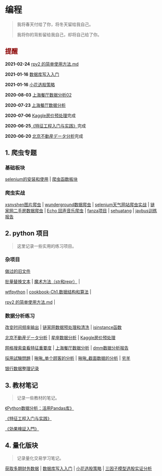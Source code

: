 # 编程

> 我将春天付给了你，将冬天留给我自己。
>
> 我将你的背影留给我自己，却将自己给了你。



## <font color='darkred'>提醒</font>

**2021-02-24** [rpy2 的简单使用方法.md](practice/rpy2的简单使用方法.md) 

**2021-01-16** [数据库写入入门](practice/数据库写入入门.md) 

**2021-01-16** [小花选股策略](practice/小花选股策略.md)

**2020-08-03** [上海餐厅数据分析02](practice/上海餐厅数据分析02.md)

**2020-07-23** [上海餐厅数据分析](practice/上海餐厅数据分析.md)

**2020-07-06** [Kaggle房价预处理](practice/comprehensive-data-exploration-with-python.md)完成

**2020-06-25**[《特征工程入门与实践》](FeatureEngineering/featureCh3.md)完成

**2020-06-20** [北京不動産データ分析](pythonproject/peking.md)完成





## 1. 爬虫专题

### 基础板块

[selenium的安装和使用](scrape/selenium的安装和使用.md) | [爬虫函数板块](scrape/爬虫函数板块.md)

### 爬虫实战

[xsnvshen图片爬虫](scrape/图片爬虫xsnvshen.md) | [wunderground数据爬虫](scrape/数据爬虫.md) | [selenium天气网站爬虫实战](scrape/selenium天气网站爬虫实战.md) | [链家网二手房数据爬虫](scrape/链家网二手房数据爬虫.md) | [Echo 回声音乐爬虫](scrape/Echo回声音乐爬虫.md) | [fanza项目](scrape/fanza项目.md) | [sehuatang](scrape/sehuatang.md) | [javbus训练报告](scrape/for_javbus.md)



## 2. python 项目

> 这里记录一些实用的练习项目。

### 杂项目

[做过的旧文件](practice/mytest.md)



[批量替换文本](pythonproject/批量替换文本.md) | [魔术方法（str和repr）](pythonproject/魔术方法（__str__和__repr__）.md) | 

[wtfpython](pythonproject/wtfpython.md) | [cookbook-Ch1.数据结构和算法](cookbook/ch1.md) |

[rpy2 的简单使用方法.md](practice/rpy2的简单使用方法.md)  |



### 数据分析练习

[改变时间频率输出](pythonproject/改变时间频率输出.md) | [链家网数据预处理和清洗](pythonproject/链家网数据预处理和清洗.md) | [isinstance函数](pythonproject/isinstance函数.md)  

[北京不動産データ分析](pythonproject/peking.md) | [星座数据分析](pythonproject/星座数据分析.md) | [Kaggle房价预处理](practice/comprehensive-data-exploration-with-python.md)

[网格搜索查看特征重要度](pythonproject/网格搜索查看特征重要度.md) | [上海餐厅数据分析](practice/上海餐厅数据分析.md) | [dmm数据分析报告](practice/dmm数据分析报告-01.md)

[採用試験問題](practice/採用試験問題_v031.md) | [啾啾_单个顾客的分析](kehu/jiujiu/单个顾客的分析.md) | [啾啾_截面数据的分析](kehu/jiujiu/截面数据的分析.md) | [宅羊](kehu/宅羊.md)

[银行数据整理记录](practice/银行数据整理记录.md)



## 3. 教材笔记

> 记录一些教材的笔记。

[《Python数据分析：活用Pandas库》](pandasforeveryone/README)

[《特征工程入门与实践》](FeatureEngineering/README)

[《効果検証入門》](cibook-python-master/README)



## 4. 量化版块

> 记录量化交易学习笔记。

[获取多期财务数据](quant策略/获取多期财务数据.md) | [数据库写入入门](practice/数据库写入入门.md) | [小花选股策略](practice/小花选股策略.md) | [三因子模型选股实证分析](practice/三因子模型.md)